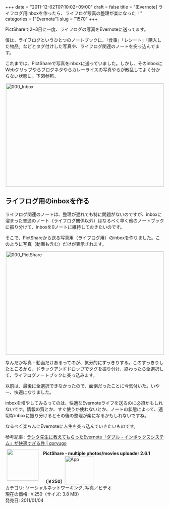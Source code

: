 +++
date = "2011-12-02T07:10:02+09:00"
draft = false
title = "[Evernote] ライフログ用inboxを作ったら、ライフログ写真の整理が楽になった！"
categories = ["Evernote"]
slug = "1570"
+++

PictShareで2~3日に一度、ライフログの写真をEvernoteに送ってます。

僕は、ライフログというひとつのノートブックに、「食事」「レシート」「購入した物品」などとタグ付けした写真や、ライフログ関連のノートを突っ込んでます。

これまでは、PictShareで写真をinboxに送っていました。しかし、そのinboxにWebクリップやらブログネタやらカレーライスの写真やらが散乱してよく分からない状態に。下図参照。

<img style="display:block; margin-left:auto; margin-right:auto;" src="/images/2011/11/000_Inbox.png" alt="000_Inbox" title="000_Inbox.png" border="0" width="500" height="328" />

<h2>ライフログ用のinboxを作る</h2>

ライフログ関連のノートは、整理が遅れても特に問題がないのですが、inboxに溜まった普通のノート（ライフログ関係以外）はなるべく早く他のノートブックに振り分けて、inboxを0ノートに維持しておきたいのです。

そこで、PictShareから送る写真用（ライフログ用）のinboxを作りました。このように写真（動画も含む）だけが表示されます。

<img style="display:block; margin-left:auto; margin-right:auto;" src="/images/2011/11/000_PictShare.png" alt="000_PictShare" title="000_PictShare.png" border="0" width="500" height="328" />

なんだか写真・動画だけあるってのが、気分的にすっきりする。このすっきりしたところから、ドラックアンドドロップでタグを振り分け、終わったら全選択して、ライフログノートブックに突っ込みます。

以前は、最後に全選択できなかったので、面倒だったことに今気付いた。いやー、快適になりました。

inboxを増やしてみるってのは、快適なEvernoteライフを送るのに必須かもしれないです。情報の質とか、すぐ使うか使わないとか、ノートの状態によって、適切なinboxに振り分けるとその後の整理が楽になるかもしれないですね。

なるべく楽ちんにEvernoteに人生を突っ込んでいきたいものです。

参考記事 : <a href="http://goryugo.com/20100908/doubleinbox/" target="_blank">ラシタ先生に教えてもらったEvernote「ダブル・インボックスシステム」が快適すぎる件 | goryugo</a>

<a href="https://itunes.apple.com/jp/app/id390945637?mt=8&uo=4&at=11l3RT" target="_blank" rel="nofollow"><img width="100" class="alignleft" align="left" src="http://a4.mzstatic.com/us/r1000/100/Purple/eb/49/9e/mzl.zimlhccz.100x100-75.jpg" style="margin: -5px 15px 1px 5px;"></a><strong> PictShare - multiple photos/movies uploader 2.6.1（￥250）</strong><a href="https://itunes.apple.com/jp/app/id390945637?mt=8&uo=4&at=11l3RT" target="_blank" rel="nofollow"><img src="/images/2012/12/viewinitunes_jp.png" style="vertical-align:bottom;" width="90" alt="App"></a><br> カテゴリ: ソーシャルネットワーキング, 写真／ビデオ<br> 現在の価格: ￥250（サイズ: 3.8 MB）<br> 発売日: 2011/01/04<br style="clear: both;">
